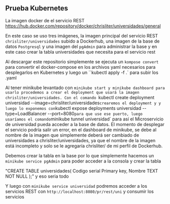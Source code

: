 ## Prueba Kubernetes
La imagen docker de el servicio REST https://hub.docker.com/repository/docker/chrisliter/universidades/general

En este caso se uso tres imágenes, la imagen principal del servicio REST `chrisliter/universidades` subido a Dockerhub, una imagen de la base de datos `Postgresql` y una imagen del `pgAdmin` para administrar la base y en este caso crear la tabla universidades que necesita para el servicio rest

Al descargar este repositorio simplemente se ejecuta un `kompose convert` para convertir el docker-compose en los archivos yaml necesarios para desplegarlos en Kubernetes y luego un ``kubectl apply -f .` para subir los .yaml 

Al tener minikube levantado con `minikube start y minikube dashboard para usarlo procedemos a crear el deployment que usará la imagen chrisliter/universidades. Con el comando `kubectl create deployment universidad --image=chrisliter/universidades` crearemos el deployment y y luego lo exponemos con `kubectl expose deployments universidad --type=LoadBalancer --port=8080` para que use ese puerto, luego usaríamos el comando `minikube tunnel universidad` para así el Microservicio de universidad pueda acceder a la base de datos. 
El momento de desplegar el servicio podría salir un error, en el dashboard de minikube, se debe al nombre de la imagen que simplemente deberá ser cambiado de universidades a chrisliter/universidades, ya que el nombre de la imagen está incompleto y solo se le agregaría chrisliter/ de mi perfil de Dockerhub.

Debemos crear la tabla en la base por lo que simplemente hacemos un `minikube service pgAdmin` para poder acceder a la consola y crear la tabla 

"CREATE TABLE universidades(
     Codigo serial Primary key,
     Nombre TEXT NOT NULL
);" y eso seria todo

Y luego con `minikube service universidad` podremos acceder a los servicios REST con `http://localhost:8080/pr/rest/uni` y consumir los servicios
